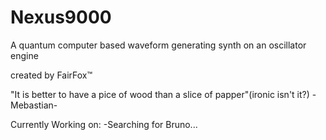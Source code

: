 # Nexus9000
A quantum computer based waveform generating synth on an oscillator engine

created by FairFox™

"It is better to have a pice of wood than a slice of papper"(ironic isn't it?)
-Mebastian-

Currently Working on:
  -Searching for Bruno...
